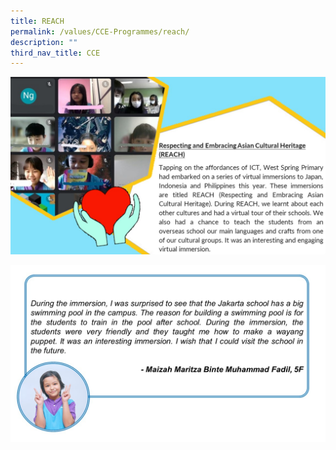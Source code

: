 ```yaml
---
title: REACH
permalink: /values/CCE-Programmes/reach/
description: ""
third_nav_title: CCE
---
```


![](/images/Key%20programmes%20cce%202022/REACH1.jpg)

![](/images/Key%20programmes%20cce%202022/REACH2.jpg)